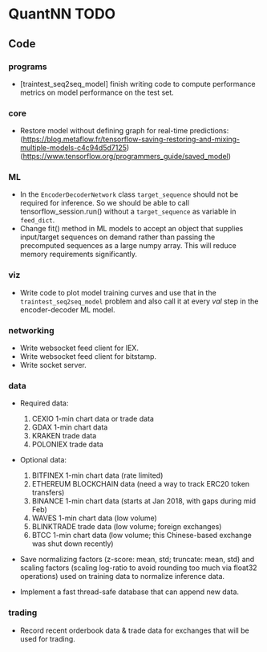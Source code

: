 # QuantNN TODO
## Code

### programs
- [traintest_seq2seq_model] finish writing code to compute performance metrics on model performance on the test set.

### core
- Restore model without defining graph for real-time predictions: (https://blog.metaflow.fr/tensorflow-saving-restoring-and-mixing-multiple-models-c4c94d5d7125) (https://www.tensorflow.org/programmers_guide/saved_model)

### ML
- In the `EncoderDecoderNetwork` class `target_sequence` should not be required for inference. So we should be able to call tensorflow_session.run() without a `target_sequence` as variable in `feed_dict`.
- Change fit() method in ML models to accept an object that supplies input/target sequences on demand rather than passing the precomputed sequences as a large numpy array. This will reduce memory requirements significantly.

### viz
- Write code to plot model training curves and use that in the `traintest_seq2seq_model` problem and also call it at every *val* step in the encoder-decoder ML model.

### networking
- Write websocket feed client for IEX.
- Write websocket feed client for bitstamp.
- Write socket server.

### data
- Required data:
	1. CEXIO 1-min chart data or trade data
	2. GDAX 1-min chart data
	3. KRAKEN trade data
	4. POLONIEX trade data
	
- Optional data:
	1. BITFINEX 1-min chart data (rate limited)
	2. ETHEREUM BLOCKCHAIN data (need a way to track ERC20 token transfers)
	3. BINANCE 1-min chart data (starts at Jan 2018, with gaps during mid Feb)
	4. WAVES 1-min chart data (low volume)
	5. BLINKTRADE trade data (low volume; foreign exchanges)
	6. BTCC 1-min chart data (low volume; this Chinese-based exchange was shut down recently)

- Save normalizing factors (z-score: mean, std; truncate: mean, std) and scaling factors (scaling log-ratio to avoid rounding too much via float32 operations) used on training data to normalize inference data.
- Implement a fast thread-safe database that can append new data.

### trading
- Record recent orderbook data & trade data for exchanges that will be used for trading.
